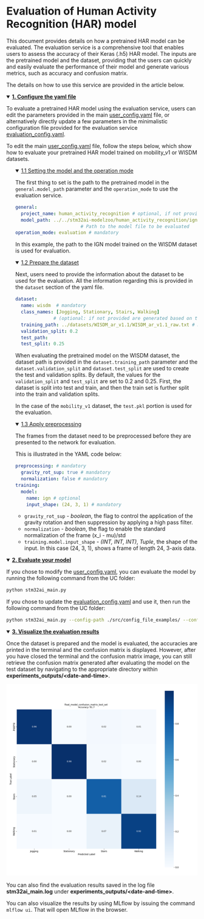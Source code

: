 # Evaluation of Human Activity Recognition (HAR) model

This document provides details on how a pretrained HAR model can be evaluated. The evaluation service is a comprehensive tool that enables users to assess the accuracy of their Keras (.h5) HAR model. The inputs are the pretrained model and the dataset, providing that the users can quickly and easily evaluate the performance of their model and generate various metrics, such as accuracy and confusion matrix.

The details on how to use this service are provided in the article below.

<details open><summary><a href="#1"><b>1. Configure the yaml file</b></a></summary><a id="1"></a>

To evaluate a pretrained HAR model using the evaluation service, users can edit the parameters provided in the main [user_config.yaml](../user_config.yaml) file, or alternatively directly update a few parameters in the minimalistic configuration file provided for the evaluation service [evaluation_config.yaml](../src/config_file_examples/evaluation_config.yaml).

To edit the main [user_config.yaml](../user_config.yaml) file, follow the steps below, which show how to evaluate your pretrained HAR model trained on mobility_v1 or WISDM datasets.

<ul><details open><summary><a href="#1-1">1.1 Setting the model and the operation mode</a></summary><a id="1-1"></a>

The first thing to set is the path to the pretrained model in the `general.model_path` parameter and the `operation_mode` to use the evaluation service.

```yaml
general:
  project_name: human_activity_recognition # optional, if not provided default name is used for the experiment
  model_path: ../../stm32ai-modelzoo/human_activity_recognition/ign/ST_pretrainedmodel_custom_dataset/mobility_v1/ign_wl_24/ign_wl_24.h5 # mandatory
                        # Path to the model file to be evaluated
operation_mode: evaluation # mandatory
```
In this example, the path to the IGN model trained on the WISDM dataset is used for evaluation.

</details></ul>
<ul><details open><summary><a href="#1-2">1.2 Prepare the dataset</a></summary><a id="1-2"></a>

Next, users need to provide the information about the dataset to be used for the evaluation. All the information regarding this is provided in the `dataset` section of the yaml file.

```yaml
dataset:
  name: wisdm  # mandatory
  class_names: [Jogging, Stationary, Stairs, Walking] 
              # (optional: if not provided are generated based on the dataset name) 
  training_path: ../datasets/WISDM_ar_v1.1/WISDM_ar_v1.1_raw.txt # mandatory
  validation_split: 0.2
  test_path:
  test_split: 0.25
```
When evaluating the pretrained model on the WISDM dataset, the dataset path is provided in the `dataset.training_path` parameter and the `dataset.validation_split` and `dataset.test_split` are used to create the test and validation splits. By default, the values for the `validation_split` and `test_split` are set to 0.2 and 0.25. First, the dataset is split into test and train, and then the train set is further split into the train and validation splits.

In the case of the `mobility_v1` dataset, the `test.pkl` portion is used for the evaluation. 

</details></ul>
<ul><details open><summary><a href="#1-3">1.3 Apply preprocessing</a></summary><a id="1-3"></a>

The frames from the dataset need to be preprocessed before they are presented to the network for evaluation.

This is illustrated in the YAML code below:

```yaml
preprocessing: # mandatory
  gravity_rot_sup: true # mandatory
  normalization: false # mandatory
training:
  model:
    name: ign # optional
    input_shape: (24, 3, 1) # mandatory
```

- `gravity_rot_sup` - *boolean*, the flag to control the application of the gravity rotation and then suppression by applying a high pass filter.
- `normalization` - *boolean*, the flag to enable the standard normalization of the frame (x_i - mu)/std 
- `training.model.input_shape` - *(INT, INT, INT)*, *Tuple*, the shape of the input. In this case (24, 3, 1), shows a frame of length 24, 3-axis data.

</details></ul>
</details>
<details open><summary><a href="#2"><b>2. Evaluate your model</b></a></summary><a id="2"></a>

If you chose to modify the [user_config.yaml](../user_config.yaml), you can evaluate the model by running the following command from the UC folder:

```bash
python stm32ai_main.py 
```
If you chose to update the [evaluation_config.yaml](../src/config_file_examples/evaluation_config.yaml) and use it, then run the following command from the UC folder: 

```bash
python stm32ai_main.py --config-path ./src/config_file_examples/ --config-name evaluation_config.yaml
```

</details>
<details open><summary><a href="#3"><b>3. Visualize the evaluation results</b></a></summary><a id="3"></a>

Once the dataset is prepared and the model is evaluated, the accuracies are printed in the terminal and the confusion matrix is displayed. However, after you have closed the terminal and the confusion matrix image, you can still retrieve the confusion matrix generated after evaluating the model on the test dataset by navigating to the appropriate directory within **experiments_outputs/\<date-and-time\>**.

![plot](https://github.com/STMicroelectronics/stm32ai-modelzoo/blob/master/human_activity_recognition/ign/doc/img/wisdm_ign_wl_24_confusion_matrix.png)

You can also find the evaluation results saved in the log file **stm32ai_main.log** under **experiments_outputs/\<date-and-time\>**.

You can also visualize the results by using MLflow by issuing the command `mlflow ui`. That will open MLflow in the browser.

</details>
